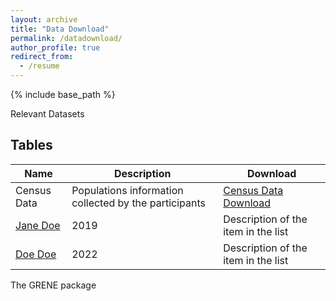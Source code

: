 ```yaml
---
layout: archive
title: "Data Download"
permalink: /datadownload/
author_profile: true
redirect_from:
  - /resume
---
```


{% include base_path %}

Relevant Datasets
## Tables

| Name            | Description   | Download                                                             |
| --------         | ------ | ------------------------------------------------------------ |
|  Census Data  | Populations information collected by the participants | <a id="raw-url" href="https://raw.githubusercontent.com/moiexpositoalonsolab/grene/blob/master/data/census.tsv">Census Data Download</a>|
| [Jane Doe](#)    | 2019   | Description of the item in the list                          |
| [Doe Doe](#)     | 2022   | Description of the item in the list                          |

The GRENE package 